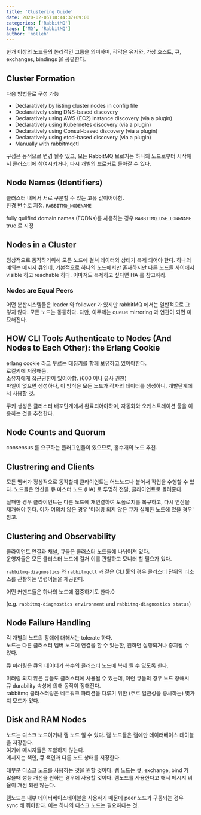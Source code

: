 ```yaml
---
title: 'Clustering Guide'
date: 2020-02-05T18:44:37+09:00
categories: ['RabbitMQ']
tags: ['MQ', 'RabbitMQ']
author: 'nolleh'
---
```


한개 이상의 노드들의 논리적인 그룹을 의미하며, 각각은 유저와, 가상 호스트, 큐, exchanges, bindings 을 공유한다.

## Cluster Formation

다음 방법들로 구성 가능

- Declaratively by listing cluster nodes in config file
- Declaratively using DNS-based discovery
- Declaratively using AWS (EC2) instance discovery (via a plugin)
- Declaratively using Kubernetes discovery (via a plugin)
- Declaratively using Consul-based discovery (via a plugin)
- Declaratively using etcd-based discovery (via a plugin)
- Manually with rabbitmqctl

구성은 동적으로 변경 될수 있고, 모든 RabbitMQ 브로커는 하나의 노드로부터 시작해서 클러스터에 참여시키거나, 다시 개별의 브로커로 돌아갈 수 있다.

## Node Names (Identifiers)

클러스터 내에서 서로 구분할 수 있는 고유 값이어야함.  
환경 변수로 지정. `RABBITMQ_NODENAME`

fully qulified domain names (FQDNs)를 사용하는 경우 `RABBITMQ_USE_LONGNAME` true 로 지정

## Nodes in a Cluster

정상적으로 동작하기위해 모든 노드에 걸쳐 데이터와 상태가 복제 되어야 한다. 하나의 예외는 메시지 큐인데, 기본적으로 하나의 노드에서만 존재하지만 다른 노드들 사이에서 visible 하고 reachable 하다. 이마저도 복제하고 싶다면 HA 를 참고하라.

### Nodes are Equal Peers

어떤 분산시스템들은 leader 와 follower 가 있지만 rabbitMQ 에서는 일반적으로 그렇지 않다.
모든 노드는 동등하다. 다만, 이주제는 queue mirroring 과 연관이 되면 미묘해진다.

## HOW CLI Tools Authenticate to Nodes (And Nodes to Each Other): the Erlang Cookie

erlang cookie 라고 부르는 대칭키를 함께 보유하고 있어야한다.  
로컬키에 저장해둠.  
소유자에게 접근권한이 있어야함. (600 이나 유사 권한)  
파일이 없으면 생성하나, 이 방식은 모든 노드가 각자의 데이터를 생성하니, 개발단계에서 사용할 것.

쿠키 생성은 클러스터 배포단계에서 완료되어야하며, 자동화와 오케스트레이션 툴을 이용하는 것을 추천한다.

## Node Counts and Quorum

consensus 를 요구하는 플러그인들이 있으므로, 홀수개의 노드 추천.

## Clustrering and Clients

모든 멤버가 정상적으로 동작할때 클라이언트는 어느노드나 붙어서 작업을 수행할 수 있다. 노드들은 연산을 큐 마스터 노드 (HA) 로 투명히 전달, 클라이언트로 돌려준다.

실패한 경우 클라이언트는 다른 노드에 재연결하여 토폴로지를 복구하고, 다시 연산을 재개해야 한다.
이가 여의치 않은 경우 '미러링 되지 않은 큐가 실패한 노드에 있을 경우' 참고.

## Clustering and Observability

클라이언트 연결과 채널, 큐들은 클러스터 노드들에 나뉘어져 있다.  
운영자들은 모든 클러스터 노드에 걸쳐 이를 관찰하고 모니터 할 필요가 있다.

`rabbitmq-diagnostics` 와 `rabbitmqctl` 과 같은 CLI 툴의 경우 클러스터 단위의 리소스를 관찰하는 명령어들을 제공한다.

어떤 커맨드들은 하나의 노드에 집중하기도 한다.0

(e.g. `rabbitmq-diagnostics environment` and `rabbitmq-diagnostics status`)

## Node Failure Handling

각 개별의 노드의 장애에 대해서는 tolerate 하다.  
노드는 다른 클러스터 멤버 노드에 연결을 할 수 있는한, 원하면 실행되거나 중지될 수 있다.

큐 미러링은 큐의 데이터가 복수의 클러스터 노드에 복제 될 수 있도록 한다.

미러링 되지 않은 큐들도 클러스터에 사용될 수 있는데, 이런 큐들의 경우 노드 장애시 큐 durability 속성에 의해 동작이 정해진다.  
rabbitmq 클러스터링은 네트워크 파티션을 다루기 위한 (주로 일관성을 중시하는) 몇가지 모드가 있다.

## Disk and RAM Nodes

노드는 디스크 노드이거나 램 노드 일 수 있다. 램 노드들은 램에만 데이터베이스 테이블을 저장한다.  
여기에 메시지들은 포함하지 않는다.  
메시지는 색인, 큐 색인과 다른 노드 상태를 저장한다.

대부분 디스크 노드를 사용하는 것을 원할 것이다. 램 노드는 큐, exchange, bind 가 많을때 성능 개선을 원하는 경우에 사용할 것이다. 램노드를 사용한다고 해서 메시지 비율이 개선 되진 않는다.

램노드는 내부 데이터베이스테이블을 사용하기 때문에 peer 노드가 구동되는 경우 sync 해 줘야한다.
이는 하나의 디스크 노드는 필요하다는 것.
